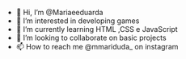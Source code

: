 - 👋 Hi, I’m @Mariaeeduarda
- 👀 I’m interested in developing games
- 🌱 I’m currently learning HTML ,CSS e JavaScript
- 💞️ I’m looking to collaborate on basic projects
- 📫 How to reach me @mmariduda_ on instagram

<!---
Mariaeeduarda/Mariaeeduarda is a ✨ special ✨ repository because its `README.md` (this file) appears on your GitHub profile.
You can click the Preview link to take a look at your changes.
--->
